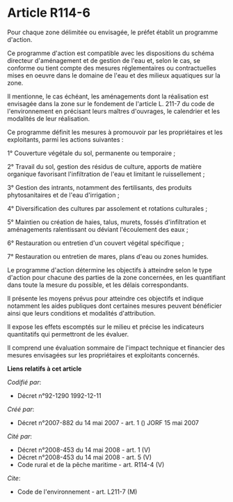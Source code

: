 # Article R114-6

Pour chaque zone délimitée ou envisagée, le préfet établit un programme d'action.

Ce programme d'action est compatible avec les dispositions du schéma directeur d'aménagement et de gestion de l'eau et, selon
le cas, se conforme ou tient compte des mesures réglementaires ou contractuelles mises en oeuvre dans le domaine de l'eau et
des milieux aquatiques sur la zone.

Il mentionne, le cas échéant, les aménagements dont la réalisation est envisagée dans la zone sur le fondement de l'article
L. 211-7 du code de l'environnement en précisant leurs maîtres d'ouvrages, le calendrier et les modalités de leur
réalisation.

Ce programme définit les mesures à promouvoir par les propriétaires et les exploitants, parmi les actions suivantes :

1° Couverture végétale du sol, permanente ou temporaire ;

2° Travail du sol, gestion des résidus de culture, apports de matière organique favorisant l'infiltration de l'eau et
limitant le ruissellement ;

3° Gestion des intrants, notamment des fertilisants, des produits phytosanitaires et de l'eau d'irrigation ;

4° Diversification des cultures par assolement et rotations culturales ;

5° Maintien ou création de haies, talus, murets, fossés d'infiltration et aménagements ralentissant ou déviant l'écoulement
des eaux ;

6° Restauration ou entretien d'un couvert végétal spécifique ;

7° Restauration ou entretien de mares, plans d'eau ou zones humides.

Le programme d'action détermine les objectifs à atteindre selon le type d'action pour chacune des parties de la zone
concernées, en les quantifiant dans toute la mesure du possible, et les délais correspondants.

Il présente les moyens prévus pour atteindre ces objectifs et indique notamment les aides publiques dont certaines mesures
peuvent bénéficier ainsi que leurs conditions et modalités d'attribution.

Il expose les effets escomptés sur le milieu et précise les indicateurs quantitatifs qui permettront de les évaluer.

Il comprend une évaluation sommaire de l'impact technique et financier des mesures envisagées sur les propriétaires et
exploitants concernés.

**Liens relatifs à cet article**

_Codifié par_:

  - Décret n°92-1290 1992-12-11

_Créé par_:

  - Décret n°2007-882 du 14 mai 2007 - art. 1 () JORF 15 mai 2007

_Cité par_:

  - Décret n°2008-453 du 14 mai 2008 - art. 1 (V)
  - Décret n°2008-453 du 14 mai 2008 - art. 5 (V)
  - Code rural et de la pêche maritime - art. R114-4 (V)

_Cite_:

  - Code de l'environnement - art. L211-7 (M)
